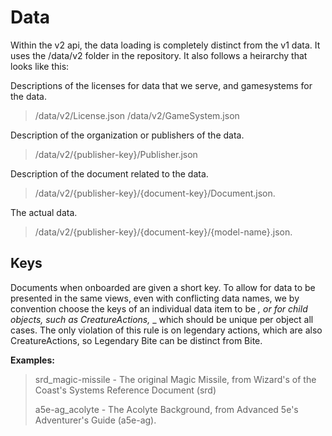 # Data

Within the v2 api, the data loading is completely distinct from the v1 data. It uses the /data/v2 folder in the repository. It also follows a heirarchy that looks like this:

Descriptions of the licenses for data that we serve, and gamesystems for the data.
> /data/v2/License.json
> /data/v2/GameSystem.json

Description of the organization or publishers of the data.
> /data/v2/{publisher-key}/Publisher.json

Description of the document related to the data.
> /data/v2/{publisher-key}/{document-key}/Document.json.

The actual data.
> /data/v2/{publisher-key}/{document-key}/{model-name}.json.

## Keys
Documents when onboarded are given a short key. To allow for data to be presented in the same views, even with conflicting data names, we by convention choose the keys of an individual data item to be <document-key>_<slugified-name>, or for child objects, such as CreatureActions, <document-key>_<slugified-parent-name>_<slugified-name> which should be unique per object all cases. The only violation of this rule is on legendary actions, which are also CreatureActions, so Legendary Bite can be distinct from Bite.

**Examples:**
> srd_magic-missile - The original Magic Missile, from Wizard's of the Coast's Systems Reference Document (srd)
>
> a5e-ag_acolyte - The Acolyte Background, from Advanced 5e's Adventurer's Guide (a5e-ag).
